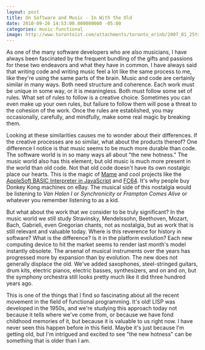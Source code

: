 ```yaml
---
layout: post
title: On Software and Music - In With the Old
date: 2010-09-26 14:53:00.000000000 -05:00
categories: music functional
image: http://www.torontoist.com/attachments/toronto_erinb/2007_01_25tso.jpg
---
```

As one of the many software developers who are also musicians, I have always been fascinated by the frequent bundling of the gifts and passions for these two endeavors and what they have in common. I have always said that writing code and writing music feel a lot like the same process to me, like they're using the same parts of the brain. Music and code are certainly similar in many ways. Both need structure and coherence. Each work must be unique in some way, or it is meaningless. Both must follow some set of rules. What set of rules to follow is a creative choice. Sometimes you can even make up your own rules, but failure to follow them will pose a threat to the cohesion of the work. Once the rules are established, you may occasionally, carefully, and mindfully, make some real magic by breaking them.

Looking at these similarities causes me to wonder about their differences. If the creative processes are so similar, what about the products thereof? One difference I notice is that music seems to be much more durable than code. The software world is in so many ways all about "the new hotness." The music world also has this element, but old music is much more present in the world than old code. Not that old code doesn't have its own nostalgic place our hearts. This is the magic of <a href="http://mamedev.org/">Mame</a> and cool projects like the <a href="http://www.calormen.com/Applesoft/">AppleSoft BASIC Interpreter in JavaScript</a> and <a href="http://codeazur.com.br/stuff/fc64_final/">FC64</a>. It's why people buy Donkey Kong machines on eBay. The musical side of this nostalgia would be listening to <i>Van Halen I</i> or <i>Synchronicity</i> or <i>Frampton Comes Alive</i> or whatever you remember listening to as a kid.

But what about the work that we consider to be truly significant? In the music world we still study Stravinsky, Mendelssohn, Beethoven, Mozart, Bach, Gabrieli, even Gregorian chants, not as nostalgia, but as work that is still relevant and valuable today. Where is this reverence for history in software? What is the difference? Is it in the platform evolution? Each new computing device to hit the market seems to render last month's model instantly obsolete. The arsenal of musical instruments over the years has progressed more by expansion than by evolution. The new does not generally displace the old. We've added saxophones, steel-stringed guitars, drum kits, electric pianos, electric basses, synthesizers, and on and on, but the symphony orchestra still looks pretty much like it did three hundred years ago.

This is one of the things that I find so fascinating about all the recent movement in the field of functional programming. It's old! LISP was developed in the 1950s, and we're studying this approach today not because it tells where we've come from, or because we have fond childhood memories of it, but because it is valuable to us right now. I have never seen this happen before in this field. Maybe it's just because I'm getting old, but I'm intrigued and excited to see "the new hotness" can be something that is older than I am.
